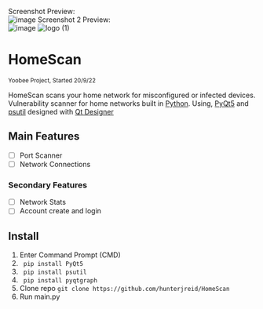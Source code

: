 Screenshot Preview:    
![image](https://user-images.githubusercontent.com/62681404/194292525-458f1e25-8259-4dce-ae4f-077b01d3b1bd.png)
Screenshot 2 Preview:    
![image](https://user-images.githubusercontent.com/62681404/195084444-9a8a431f-ceaa-433d-8ef3-9a24f5949197.png)
![logo (1)](https://user-images.githubusercontent.com/62681404/191140983-4e4e9a96-bd8a-4ee9-a5ba-532f5b73a4c2.png)    
# HomeScan  
<sub>Yoobee Project, Started 20/9/22</sub>

HomeScan scans your home network for misconfigured or infected devices. Vulnerability scanner for home networks built in [Python](https://www.python.org/). Using, [PyQt5](https://doc.qt.io/qtforpython/) and [psutil](https://psutil.readthedocs.io/en/latest/) designed with [Qt Designer](https://build-system.fman.io/qt-designer-download) 

## Main Features  
- [ ] Port Scanner  
- [ ] Network Connections

### Secondary Features
- [ ] Network Stats
- [ ] Account create and login

## Install
1. Enter Command Prompt (CMD)   
2. ``` pip install PyQt5```
3. ``` pip install psutil```
3. ``` pip install pyqtgraph```
4. Clone repo ```git clone https://github.com/hunterjreid/HomeScan```
5. Run main.py


